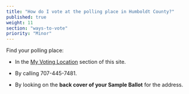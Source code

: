 ```yaml
---
title: "How do I vote at the polling place in Humboldt County?"
published: true
weight: 11
section: "ways-to-vote"
priority: "Minor"
---
```


Find your polling place:  

- In the [My Voting Location](#section-my-polling-place) section of this site.  

- By calling 707-445-7481.  

- By looking on the **back cover of your Sample Ballot** for the address.  
